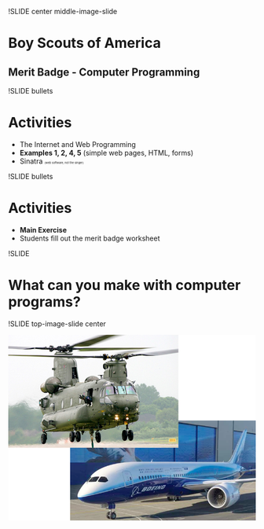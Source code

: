 !SLIDE center middle-image-slide

# Boy Scouts of America #
## Merit Badge - Computer Programming ##

!SLIDE bullets
# Activities #

* The Internet and Web Programming
* <b>Examples 1, 2, 4, 5</b> (simple web pages, HTML, forms)
* Sinatra <span style="font-size:0.4em">(web software, not the singer)</span>

!SLIDE bullets
# Activities #

* <b>Main Exercise</b>
* Students fill out the merit badge worksheet

!SLIDE

# What can you make with computer programs? #

!SLIDE top-image-slide center

![Boeing Aircraft](boeing-aircraft.jpg)
